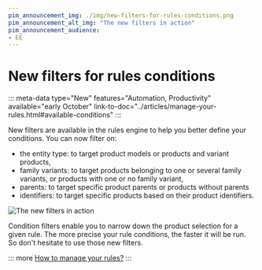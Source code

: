 ```yaml
---
pim_announcement_img: ./img/new-filters-for-rules-conditions.png
pim_announcement_alt_img: "The new filters in action"
pim_announcement_audience:
- EE
---
```


# New filters for rules conditions
::: meta-data type="New" features="Automation, Productivity" available="early October" link-to-doc="../articles/manage-your-rules.html#available-conditions"
:::

New filters are available in the rules engine to help you better define your conditions. You can now filter on:
- the entity type: to target product models or products and variant products,
- family variants: to target products belonging to one or several family variants, or products with one or no family variant,
- parents: to target specific product parents or products without parents
- identifiers: to target specific products based on their product identifiers.

![The new filters in action](../img/new-filters-for-rules-conditions.png)

Condition filters enable you to narrow down the product selection for a given rule. The more precise your rule conditions, the faster it will be run. So don't hesitate to use those new filters.

::: more
[How to manage your rules?](../articles/manage-your-rules.html)
:::
